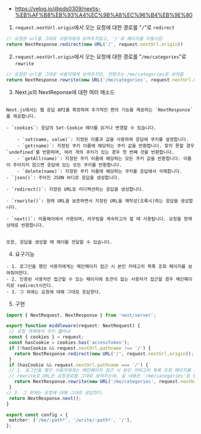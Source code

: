 - https://velog.io/@pds0309/nextjs-%EB%AF%B8%EB%93%A4%EC%9B%A8%EC%96%B4%EB%9E%80

1. `request.nextUrl.origin`에서 오는 요청에 대한 경로를 "`/`"로 `redirect`
```typescript
// 요청된 url을 그대로 사용자에게 보여주지않고, '/'로 페이지를 이동시킴
return NextResponse.redirect(new URL('/', request.nextUrl.origin))
```

2. `request.nextUrl.origin`에서 오는 요청에 대한 경로를 "`/me/categories`"로 `rewrite`
```typescript
// 요청된 url을 그대로 사용자에게 보여주지만, 컨텐츠는 /me/categories로 보여줌
return NextResponse.rewrite(new URL('/me/categories', request.nextUrl.origin))
```

3. Next.js의 NextReponse에 대한 여러 메소드
```
  
Next.js에서는 웹 응답 API를 확장하여 추가적인 편의 기능을 제공하는 `NextResponse`를 제공합니다.

- `cookies`: 응답의 Set-Cookie 헤더를 읽거나 변경할 수 있습니다.
    
    - `set(name, value)`: 지정된 이름과 값을 사용하여 응답에 쿠키를 설정합니다.
    - `get(name)`: 지정된 쿠키 이름에 해당하는 쿠키 값을 반환합니다. 찾지 못할 경우 `undefined`를 반환하며, 여러 개의 쿠키가 있는 경우 첫 번째 것을 반환합니다.
    - `getAll(name)`: 지정된 쿠키 이름에 해당하는 모든 쿠키 값을 반환합니다. 이름이 주어지지 않으면 응답에 있는 모든 쿠키를 반환합니다.
    - `delete(name)`: 지정된 쿠키 이름에 해당하는 쿠키를 응답에서 삭제합니다.
- `json()`: 주어진 JSON 바디로 응답을 생성합니다.
    
- `redirect()`: 지정된 URL로 리디렉션하는 응답을 생성합니다.
    
- `rewrite()`: 원래 URL을 보존하면서 지정된 URL을 재작성(프록시)하는 응답을 생성합니다.
    
- `next()`: 미들웨어에서 사용되며, 라우팅을 계속하고자 할 때 사용됩니다. 요청을 현재 상태로 반환합니다.
    

또한, 응답을 생성할 때 헤더를 전달할 수 있습니다.
```

4. 요구기능
```null
- 1. 로그인을 했던 사용자에게는 메인페이지 접근 시 본인 카테고리 목록 조회 페이지를 보여줘야한다.
- 2. 인증된 사용자만 접근할 수 있는 페이지에 토큰이 없는 사용자가 접근할 경우 메인페이지로 redirect시킨다.
- 3. 그 외에는 요청에 대해 그대로 응답한다.
```

5. 구현
 ```typescript
import { NextRequest, NextResponse } from 'next/server';

export function middleware(request: NextRequest) {
  // 요청 객체에서 쿠키 뽑아내
  const { cookies } = request;
  const hasCookie = cookies.has('accessToken');
  if (!hasCookie && request.nextUrl.pathname !== '/') {
    return NextResponse.redirect(new URL('/', request.nextUrl.origin));
  }
  if (hasCookie && request.nextUrl.pathname === '/') {
  // 1. 로그인을 했던 사용자에게는 메인페이지 접근 시 본인 카테고리 목록 조회 페이지를 보여줘야한다.
  // rewrite로 URL은 요청경로를 그대로 보여주는데, 실 내용은 '/me/categories'로 보여준다
    return NextResponse.rewrite(new URL('/me/categories', request.nextUrl.origin));
  }
// 3. 그 외에는 요청에 대해 그대로 응답한다.
  return NextResponse.next();
}

export const config = {
  matcher: ['/me/:path*', '/write/:path*', '/'],
};
```